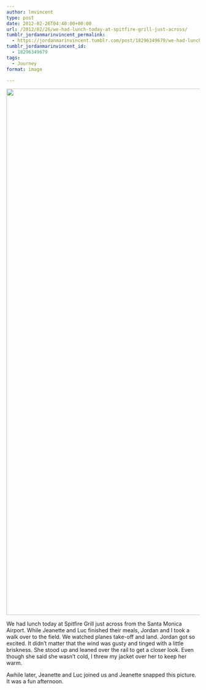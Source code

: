 ```yaml
---
author: lmvincent
type: post
date: 2012-02-26T04:40:00+00:00
url: /2012/02/26/we-had-lunch-today-at-spitfire-grill-just-across/
tumblr_jordanmarinvincent_permalink:
  - https://jordanmarinvincent.tumblr.com/post/18296349679/we-had-lunch-today-at-spitfire-grill-just-across
tumblr_jordanmarinvincent_id:
  - 18296349679
tags:
  - Journey
format: image

---
```

<img loading="lazy" src="https://jordansjourney.files.wordpress.com/2012/02/tumblr_lzzh001kwq1rn5v6ko1_1280.jpg" alt="" width="1024" height="1371" class="alignnone size-full wp-image-202" />

<p class="caption">
  We had lunch today at Spitfire Grill just across from the Santa Monica Airport. While Jeanette and Luc finished their meals, Jordan and I took a walk over to the field. We watched planes take-off and land. Jordan got so excited. It didn&rsquo;t matter that the wind was gusty and tinged with a little briskness. She stood up and leaned over the rail to get a closer look. Even though she said she wasn&rsquo;t cold, I threw my jacket over her to keep her warm.
</p>

<p class="caption">
  Awhile later, Jeanette and Luc joined us and Jeanette snapped this picture. It was a fun afternoon.
</p>